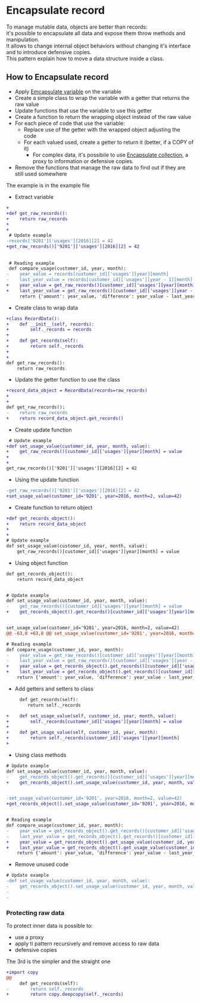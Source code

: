 # Encapsulate record 
To manage mutable data, objects are better than records:  
it's possible to encapsulate all data and expose them throw methods and manipulation.  
It allows to change internal object behaviors without changing it's interface and to introduce defensive copies.  
This pattern explain how to move a data structure inside a class.
 
## How to Encapsulate record

 - Apply [Emcapsulate variable](../Encapsulate%20variable) on the variable
 - Create a simple class to wrap the variable with a getter that returns the raw value
 - Update functions that use the variable to use this getter
 - Create a function to return the wrapping object instead of the raw value
 - For each piece of code that use the variable:
   - Replace use of the getter with the wrapped object adjusting the code
   - For each valued used, create a getter to return it (better, if a COPY of it)
     - For complex data, it's possibile to use [Encapsulate collection](../Encapsulate%20collection),
     a proxy to information or defensive copies.
 - Remove the functions that manage the raw data to find out if they are still used somewhere
 
The example is in the example file

 * Extract variable
```diff
+
+def get_raw_records():
+    return raw_records
+
+
 # Update example
-records['9201']['usages'][2016][2] = 42
+get_raw_records()['9201']['usages'][2016][2] = 42
 
 
 # Reading example
 def compare_usage(customer_id, year, month):
-    year_value = records[customer_id]['usages'][year][month]
-    last_year_value = records[customer_id]['usages'][year - 1][month]
+    year_value = get_raw_records()[customer_id]['usages'][year][month]
+    last_year_value = get_raw_records()[customer_id]['usages'][year - 1][month]
     return {'amount': year_value, 'difference': year_value - last_year_value}
 ```
 
 * Create class to wrap data
 ```diff
+class RecordData():
+    def __init__(self, records):
+        self._records = records
+
+    def get_records(self):
+        return self._records
+
+
 def get_raw_records():
     return raw_records
 ```

 * Update the getter function to use the class 
 ```diff
+record_data_object = RecordData(records=raw_records)
+
+
 def get_raw_records():
-    return raw_records
+    return record_data_object.get_records()
 ```
 
  * Create update function
 ```diff
  # Update example
+def set_usage_value(customer_id, year, month, value):
+    get_raw_records()[customer_id]['usages'][year][month] = value
+
+
 get_raw_records()['9201']['usages'][2016][2] = 42
 ```
 
 * Using the update function
 ```diff
 -get_raw_records()['9201']['usages'][2016][2] = 42
 +set_usage_value(customer_id='9201', year=2016, month=2, value=42)
 ```
 * Create function to return object
 ```diff
+def get_records_object():
+    return record_data_object
+
+
 # Update example
 def set_usage_value(customer_id, year, month, value):
     get_raw_records()[customer_id]['usages'][year][month] = value
 ``` 
 * Using object function 
 ```diff
 def get_records_object():
     return record_data_object
 
 
 # Update example
 def set_usage_value(customer_id, year, month, value):
-    get_raw_records()[customer_id]['usages'][year][month] = value
+    get_records_object().get_records()[customer_id]['usages'][year][month] = value
 
 
 set_usage_value(customer_id='9201', year=2016, month=2, value=42)
@@ -63,8 +63,8 @@ set_usage_value(customer_id='9201', year=2016, month=2, value=42)
 
 # Reading example
 def compare_usage(customer_id, year, month):
-    year_value = get_raw_records()[customer_id]['usages'][year][month]
-    last_year_value = get_raw_records()[customer_id]['usages'][year - 1][month]
+    year_value = get_records_object().get_records()[customer_id]['usages'][year][month]
+    last_year_value = get_records_object().get_records()[customer_id]['usages'][year - 1][month]
     return {'amount': year_value, 'difference': year_value - last_year_value}
 ```
 * Add getters and setters to class
 ```diff
      def get_records(self):
         return self._records
 
+    def set_usage_value(self, customer_id, year, month, value):
+        self._records[customer_id]['usages'][year][month] = value
+
+    def get_usage_value(self, customer_id, year, month):
+        return self._records[customer_id]['usages'][year][month]
+
 ```
 * Using class methods
 ```diff
 # Update example
 def set_usage_value(customer_id, year, month, value):
-    get_records_object().get_records()[customer_id]['usages'][year][month] = value
+    get_records_object().set_usage_value(customer_id, year, month, value)
 
 
-set_usage_value(customer_id='9201', year=2016, month=2, value=42)
+get_records_object().set_usage_value(customer_id='9201', year=2016, month=2, value=42)
 
 
 # Reading example
 def compare_usage(customer_id, year, month):
-    year_value = get_records_object().get_records()[customer_id]['usages'][year][month]
-    last_year_value = get_records_object().get_records()[customer_id]['usages'][year - 1][month]
+    year_value = get_records_object().get_usage_value(customer_id, year, month)
+    last_year_value = get_records_object().get_usage_value(customer_id, year - 1, month)
     return {'amount': year_value, 'difference': year_value - last_year_value}
 
```
 * Remove unused code
```diff
# Update example
-def set_usage_value(customer_id, year, month, value):
-    get_records_object().set_usage_value(customer_id, year, month, value)
-
- 
```

### Protecting raw data
To protect inner data is possible to:
 - use a proxy
 - apply ti pattern recursively and remove access to raw data
 - defensive copies
 
The 3rd is the simpler and the straight one
```diff
+import copy
@@
     def get_records(self):
-        return self._records
+        return copy.deepcopy(self._records)
```